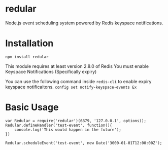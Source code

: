 # redular
Node.js event scheduling system powered by Redis keyspace notifications.

# Installation
`npm install redular`

This module requires at least version 2.8.0 of Redis
You must enable Keyspace Notifications (Specifically expiry)

You can use the following command inside `redis-cli` to enable expiry keyspace notificaitons.
`config set notify-keyspace-events Ex`


# Basic Usage
    var Redular = require('redular')(6379, '127.0.0.1', options));
    Redular.defineHandler('test-event', function(){
        console.log('This would happen in the future');
    })
    
    Redular.scheduleEvent('test-event', new Date('3000-01-01T12:00:00Z');
